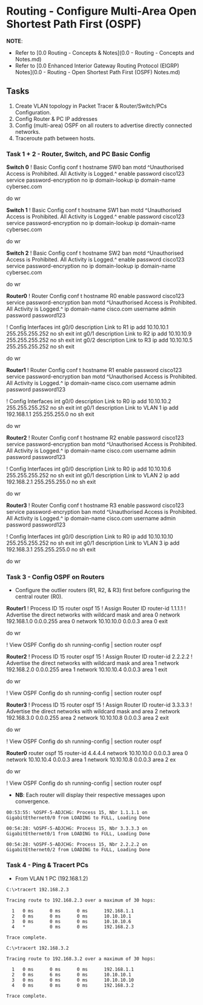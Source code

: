 # Routing - Configure Multi-Area Open Shortest Path First (OSPF)

**NOTE**: 
+ Refer to [0.0 Routing - Concepts & Notes](0.0 -  Routing - Concepts and Notes.md)
+ Refer to [0.0 Enhanced Interior Gateway Routing Protocol (EIGRP) Notes](0.0 - Routing - Open Shortest Path First (OSPF) Notes.md)


## Tasks
1. Create VLAN topology in Packet Tracer & Router/Switch/PCs Configuration.
2. Config Router & PC IP addresses
3. Config (multi-area) OSPF on all routers to advertise directly connected networks.
4. Traceroute path between hosts.



### Task 1 + 2 - Router, Switch, and PC Basic Config

**Switch 0**
! Basic Config
conf t
hostname SW0
ban motd ^Unauthorised Access is Prohibited. All Activity is Logged.^
enable password cisco123
service password-encryption
no ip domain-lookup
ip domain-name cybersec.com

do wr


**Switch 1**
! Basic Config
conf t
hostname SW1
ban motd ^Unauthorised Access is Prohibited. All Activity is Logged.^
enable password cisco123
service password-encryption
no ip domain-lookup
ip domain-name cybersec.com

do wr

**Switch 2**
! Basic Config
conf t
hostname SW2
ban motd ^Unauthorised Access is Prohibited. All Activity is Logged.^
enable password cisco123
service password-encryption
no ip domain-lookup
ip domain-name cybersec.com

do wr


**Router0**
! Router Config
conf t
hostname R0
enable password cisco123
service password-encryption
ban motd ^Unauthorised Access is Prohibited. All Activity is Logged.^
ip domain-name cisco.com
username admin password password123

! Config Interfaces
int g0/0
description Link to R1
ip add 10.10.10.1  255.255.255.252
no sh
exit
int g0/1
description Link to R2
ip add 10.10.10.9  255.255.255.252
no sh
exit
int g0/2
description Link to R3
ip add 10.10.10.5  255.255.255.252
no sh
exit

do wr


**Router1**
! Router Config
conf t
hostname R1
enable password cisco123
service password-encryption
ban motd ^Unauthorised Access is Prohibited. All Activity is Logged.^
ip domain-name cisco.com
username admin password password123

! Config Interfaces
int g0/0
description Link to R0
ip add 10.10.10.2  255.255.255.252
no sh
exit
int g0/1
description Link to VLAN 1
ip add 192.168.1.1 255.255.255.0
no sh
exit

do wr

**Router2**
! Router Config
conf t
hostname R2
enable password cisco123
service password-encryption
ban motd ^Unauthorised Access is Prohibited. All Activity is Logged.^
ip domain-name cisco.com
username admin password password123

! Config Interfaces
int g0/0
description Link to R0
ip add 10.10.10.6  255.255.255.252
no sh
exit
int g0/1
description Link to VLAN 2
ip add 192.168.2.1 255.255.255.0
no sh
exit

do wr

**Router3**
! Router Config
conf t
hostname R3
enable password cisco123
service password-encryption
ban motd ^Unauthorised Access is Prohibited. All Activity is Logged.^
ip domain-name cisco.com
username admin password password123

! Config Interfaces
int g0/0
description Link to R0
ip add 10.10.10.10  255.255.255.252
no sh
exit
int g0/1
description Link to VLAN 3
ip add 192.168.3.1 255.255.255.0
no sh
exit

do wr


### Task 3 - Config OSPF on Routers
+ Configure the outlier routers (R1, R2, & R3) first before configuring the central router (R0).

**Router1**
! Process ID 15
router ospf 15
! Assign Router ID
router-id 1.1.1.1
! Advertise the direct networks with wildcard mask and area 0
network 192.168.1.0 0.0.0.255 area 0
network 10.10.10.0 0.0.0.3  area 0
exit

do wr

! View OSPF Config
do sh running-config | section router ospf


**Router2**
! Process ID 15
router ospf 15
! Assign Router ID
router-id 2.2.2.2
! Advertise the direct networks with wildcard mask and area 1
network 192.168.2.0 0.0.0.255 area 1
network 10.10.10.4 0.0.0.3  area 1
exit

do wr

! View OSPF Config
do sh running-config | section router ospf


**Router3**
! Process ID 15
router ospf 15
! Assign Router ID
router-id 3.3.3.3
! Advertise the direct networks with wildcard mask and area 2
network 192.168.3.0 0.0.0.255 area 2
network 10.10.10.8 0.0.0.3  area 2
exit

do wr

! View OSPF Config
do sh running-config | section router ospf


**Router0**
router ospf 15
router-id 4.4.4.4
network 10.10.10.0 0.0.0.3 area 0
network 10.10.10.4 0.0.0.3 area 1
network 10.10.10.8 0.0.0.3 area 2
ex

do wr

! View OSPF Config
do sh running-config | section router ospf


+ **NB**: Each router will display their respective messages upon convergence.

```
00:53:55: %OSPF-5-ADJCHG: Process 15, Nbr 1.1.1.1 on GigabitEthernet0/0 from LOADING to FULL, Loading Done

00:54:28: %OSPF-5-ADJCHG: Process 15, Nbr 3.3.3.3 on GigabitEthernet0/1 from LOADING to FULL, Loading Done

00:54:28: %OSPF-5-ADJCHG: Process 15, Nbr 2.2.2.2 on GigabitEthernet0/2 from LOADING to FULL, Loading Done
```

### Task 4 - Ping & Tracert PCs
+ From VLAN 1 PC (192.168.1.2)

```
C:\>tracert 192.168.2.3

Tracing route to 192.168.2.3 over a maximum of 30 hops: 

  1   0 ms      0 ms      0 ms      192.168.1.1
  2   0 ms      0 ms      0 ms      10.10.10.1
  3   0 ms      0 ms      0 ms      10.10.10.6
  4   *         0 ms      0 ms      192.168.2.3

Trace complete.

C:\>tracert 192.168.3.2

Tracing route to 192.168.3.2 over a maximum of 30 hops: 

  1   0 ms      0 ms      0 ms      192.168.1.1
  2   0 ms      6 ms      0 ms      10.10.10.1
  3   0 ms      0 ms      0 ms      10.10.10.10
  4   0 ms      0 ms      0 ms      192.168.3.2

Trace complete.
```